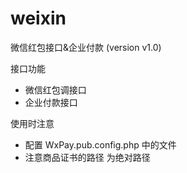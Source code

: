 # weixin
微信红包接口&amp;企业付款 (version  v1.0)

接口功能
* 微信红包调接口
* 企业付款接口

使用时注意
* 配置 WxPay.pub.config.php 中的文件
* 注意商品证书的路径 为绝对路径

